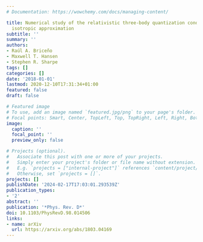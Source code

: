 ```yaml
---
# Documentation: https://wowchemy.com/docs/managing-content/

title: Numerical study of the relativistic three-body quantization condition in the
  isotropic approximation
subtitle: ''
summary: ''
authors:
- Raúl A. Briceño
- Maxwell T. Hansen
- Stephen R. Sharpe
tags: []
categories: []
date: '2018-01-01'
lastmod: 2020-12-10T17:31:34+01:00
featured: false
draft: false

# Featured image
# To use, add an image named `featured.jpg/png` to your page's folder.
# Focal points: Smart, Center, TopLeft, Top, TopRight, Left, Right, BottomLeft, Bottom, BottomRight.
image:
  caption: ''
  focal_point: ''
  preview_only: false

# Projects (optional).
#   Associate this post with one or more of your projects.
#   Simply enter your project's folder or file name without extension.
#   E.g. `projects = ["internal-project"]` references `content/project/deep-learning/index.md`.
#   Otherwise, set `projects = []`.
projects: []
publishDate: '2024-02-17T17:03:01.293539Z'
publication_types:
- '2'
abstract: ''
publication: '*Phys. Rev. D*'
doi: 10.1103/PhysRevD.98.014506
links:
- name: arXiv
  url: https://arxiv.org/abs/1803.04169
---
```

